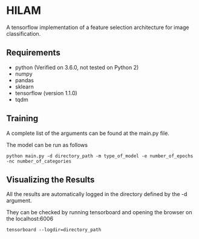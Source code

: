 # HILAM
A tensorflow implementation of a feature selection architecture for image classification.

## Requirements
 
- python (Verified on 3.6.0, not tested on Python 2)
- numpy
- pandas
- sklearn
- tensorflow (version 1.1.0)
- tqdm

## Training

A complete list of the arguments can be found at the main.py file.

The model can be run as follows
```
python main.py -d directory_path -m type_of_model -e number_of_epochs -nc number_of_categories 
```

## Visualizing the Results

All the results are automatically logged in the directory defined by the -d argument.

They can be checked by running tensorboard and opening the browser on the localhost:6006

```
tensorboard --logdir=directory_path
```


